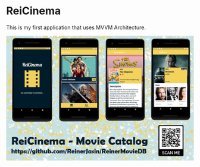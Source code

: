 # ReiCinema

This is my first application that uses MVVM Architecture.

![AppImage](https://raw.githubusercontent.com/ReinerJasin/ReinerMovieDB/main/ReiCinema_img.jpg)
